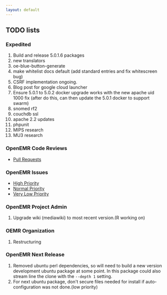 ```yaml
---
layout: default
---
```

## TODO lists

### Expedited
1. Build and release 5.0.1.6 packages
1. new translators
1. oe-blue-button-generate
1. make whitelist docs default (add standard entries and fix whitescreen bug)
1. CSRF implementation ongoing.
1. Blog post for google cloud launcher
1. Ensure 5.0.1 to 5.0.2 docker upgrade works with the new apache uid 1000 fix (after do this, can then update the 5.0.1 docker to support swarm)
1. snomed rf2
1. couchdb ssl
1. apache 2.2 updates
1. phpunit
1. MIPS research
1. MU3 research


### OpenEMR Code Reviews
* [Pull Requests](https://github.com/openemr/openemr/pulls)

### OpenEMR Issues
* [High Priority](https://github.com/openemr/openemr/milestone/2)
* [Normal Priority](https://github.com/openemr/openemr/milestone/4)
* [Very Low Priority](https://github.com/openemr/openemr/milestone/5)

### OpenEMR Project Admin
1. Upgrade wiki (mediawiki) to most recent version.(R working on)

### OEMR Organization
1. Restructuring

### OpenEMR Next Release
1. Removed ubuntu perl dependencies, so will need to build a new version development ubuntu package at some point. In this package could also stream line the clone with the `--depth 1` setting.
1. For next ubuntu package, don't secure files needed for install if auto-configuration was not done.(low priority)
